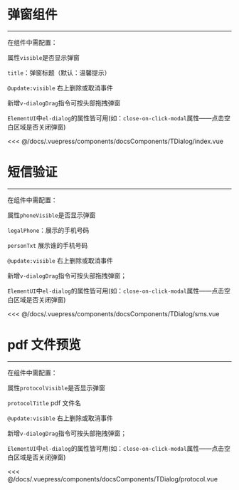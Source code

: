 # 弹窗组件

---

<common-code-format>
  <docsComponents-TDialog-index slot="source"></docsComponents-TDialog-index>
在组件中需配置：

属性`visible`是否显示弹窗

`title`：弹窗标题（默认：温馨提示）

`@update:visible` 右上删除或取消事件

新增`v-dialogDrag`指令可按头部拖拽弹窗

`ElementUI`中`el-dialog`的属性皆可用(如：`close-on-click-modal`属性——点击空白区域是否关闭弹窗)

<<< @/docs/.vuepress/components/docsComponents/TDialog/index.vue
</common-code-format>

# 短信验证

---

<common-code-format>
  <docsComponents-TDialog-sms slot="source"></docsComponents-TDialog-sms>
  在组件中需配置：

属性`phoneVisible`是否显示弹窗

`legalPhone`：展示的手机号码

`personTxt` 展示谁的手机号码

`@update:visible` 右上删除或取消事件

新增`v-dialogDrag`指令可按头部拖拽弹窗；

`ElementUI`中`el-dialog`的属性皆可用(如：`close-on-click-modal`属性——点击空白区域是否关闭弹窗)

<<< @/docs/.vuepress/components/docsComponents/TDialog/sms.vue
</common-code-format>

# pdf 文件预览

---

<common-code-format>
  <docsComponents-TDialog-protocol slot="source"></docsComponents-TDialog-protocol>
  在组件中需配置：

属性`protocolVisible`是否显示弹窗

`protocolTitle` pdf 文件名

`@update:visible` 右上删除或取消事件

新增`v-dialogDrag`指令可按头部拖拽弹窗；

`ElementUI`中`el-dialog`的属性皆可用(如：`close-on-click-modal`属性——点击空白区域是否关闭弹窗)

<<< @/docs/.vuepress/components/docsComponents/TDialog/protocol.vue
</common-code-format>
